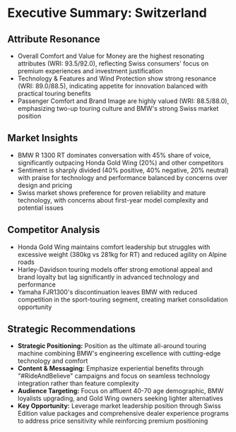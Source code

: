 # Executive Summary: Switzerland

## Attribute Resonance
- Overall Comfort and Value for Money are the highest resonating attributes (WRI: 93.5/92.0), reflecting Swiss consumers' focus on premium experiences and investment justification
- Technology & Features and Wind Protection show strong resonance (WRI: 89.0/88.5), indicating appetite for innovation balanced with practical touring benefits
- Passenger Comfort and Brand Image are highly valued (WRI: 88.5/88.0), emphasizing two-up touring culture and BMW's strong Swiss market position

## Market Insights
- BMW R 1300 RT dominates conversation with 45% share of voice, significantly outpacing Honda Gold Wing (20%) and other competitors
- Sentiment is sharply divided (40% positive, 40% negative, 20% neutral) with praise for technology and performance balanced by concerns over design and pricing
- Swiss market shows preference for proven reliability and mature technology, with concerns about first-year model complexity and potential issues

## Competitor Analysis
- Honda Gold Wing maintains comfort leadership but struggles with excessive weight (380kg vs 281kg for RT) and reduced agility on Alpine roads
- Harley-Davidson touring models offer strong emotional appeal and brand loyalty but lag significantly in advanced technology and performance
- Yamaha FJR1300's discontinuation leaves BMW with reduced competition in the sport-touring segment, creating market consolidation opportunity

## Strategic Recommendations
- **Strategic Positioning:** Position as the ultimate all-around touring machine combining BMW's engineering excellence with cutting-edge technology and comfort
- **Content & Messaging:** Emphasize experiential benefits through "#RideAndBelieve" campaigns and focus on seamless technology integration rather than feature complexity
- **Audience Targeting:** Focus on affluent 40-70 age demographic, BMW loyalists upgrading, and Gold Wing owners seeking lighter alternatives
- **Key Opportunity:** Leverage market leadership position through Swiss Edition value packages and comprehensive dealer experience programs to address price sensitivity while reinforcing premium positioning